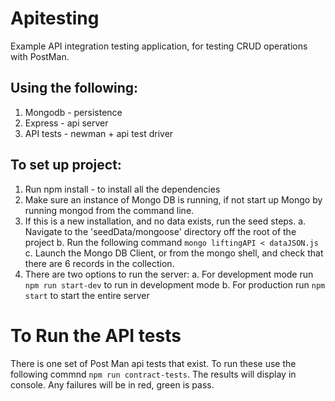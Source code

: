 # Apitesting

Example API integration testing application, for testing CRUD operations with PostMan.

## Using the following:

1. Mongodb - persistence
2. Express - api server
3. API tests - newman + api test driver

## To set up project:

1. Run npm install - to install all the dependencies
2. Make sure an instance of Mongo DB is running, if not start up Mongo by running mongod from the command line.
3. If this is a new installation, and no data exists, run the seed steps.
   a. Navigate to the 'seedData/mongoose' directory off the root of the project
   b. Run the following command `mongo liftingAPI < dataJSON.js`
   c. Launch the Mongo DB Client, or from the mongo shell, and check that there are 6 records in the collection.
4. There are two options to run the server:
   a. For development mode run `npm run start-dev` to run in development mode
   b. For production run `npm start` to start the entire server

# To Run the API tests

There is one set of Post Man api tests that exist.
To run these use the following commnd `npm run contract-tests`.
The results will display in console. Any failures will be in red, green is pass.
